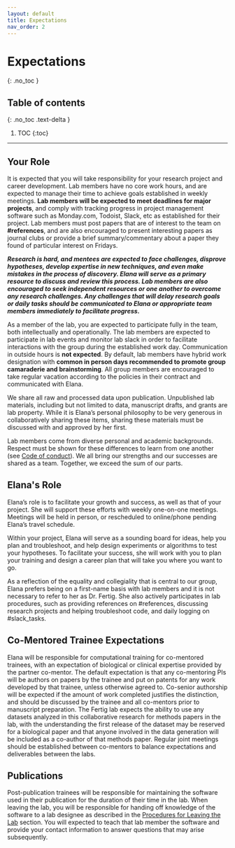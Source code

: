 ```yaml
---
layout: default
title: Expectations
nav_order: 2
---
```


# Expectations
{: .no_toc }

## Table of contents
{: .no_toc .text-delta }

1. TOC
{:toc}

---


## Your Role

It is expected that you will take responsibility for your research project and career development. Lab members have no core work hours, and are expected to manage their time to achieve goals established in weekly meetings. <strong>Lab members will be expected to meet deadlines for major projects</strong>, and comply with tracking progress in project management software such as Monday.com, Todoist, Slack, etc as established for their project. Lab members must post papers that are of interest to the team on <strong>#references</strong>, and are also encouraged to present interesting papers as journal clubs or provide a brief summary/commentary about a paper they found of particular interest on Fridays. 

<em><strong>Research is hard, and mentees are expected to face challenges, disprove hypotheses, develop expertise in new techniques, and even make mistakes in the process of discovery. Elana will serve as a primary resource to discuss and review this process. Lab members are also encouraged to seek independent resources or one another to overcome any research challenges. Any challenges that will delay research goals or daily tasks should be communicated to Elana or appropriate team members immediately to facilitate progress.</strong></em> 

As a member of the lab, you are expected to participate fully in the team, both intellectually and operationally. The lab members are expected to participate in lab events and monitor lab slack in order to facilitate interactions with the group during the established work day. Communication in outside hours is <strong>not expected</strong>. By default, lab members have hybrid work designation with <strong>common in person days recommended to promote group camaraderie and brainstorming</strong>. All group members are encouraged to take regular vacation according to the policies in their contract and communicated with Elana.

We share all raw and processed data upon publication. Unpublished lab materials, including but not limited to data, manuscript drafts, and grants are lab property. While it is Elana’s personal philosophy to be very generous in collaboratively sharing these items, sharing these materials must be discussed with and approved by her first.

Lab members come from diverse personal and academic backgrounds. Respect must be shown for these differences to learn from one another (see [Code of conduct](/onboarding/docs/codeofconduct.html)). We all bring our strengths and our successes are shared as a team. Together, we exceed the sum of our parts. 

## Elana's Role

Elana’s role is to facilitate your growth and success, as well as that of your project. She will support these efforts with weekly one-on-one meetings. Meetings will be held in person, or rescheduled to online/phone pending Elana’s travel schedule.  

Within your project, Elana will serve as a sounding board for ideas, help you plan and troubleshoot, and help design experiments or algorithms to test your hypotheses. To facilitate your success, she will work with you to plan your training and design a career plan that will take you where you want to go.

As a reflection of the equality and collegiality that is central to our group, Elana prefers being on a first-name basis with lab members and it is not necessary to refer to her as Dr. Fertig. She also actively participates in lab procedures, such as providing references on #references, discussing research projects and helping troubleshoot code, and daily logging on #slack_tasks.

## Co-Mentored Trainee Expectations

Elana will be responsible for computational training for co-mentored trainees, with an expectation of biological or clinical expertise provided by the partner co-mentor. The default expectation is that any co-mentoring PIs will be authors on papers by the trainee and put on patents for any work developed by that trainee, unless otherwise agreed to. Co-senior authorship will be expected if the amount of work completed justifies the distinction, and should be discussed by the trainee and all co-mentors prior to manuscript preparation. The Fertig lab expects the ability to use any datasets analyzed in this collaborative research for methods papers in the lab, with the understanding the first release of the dataset may be reserved for a biological paper and that anyone involved in the data generation will be included as a co-author of that methods paper. Regular joint meetings should be established between co-mentors to balance expectations and deliverables between the labs.

## Publications

Post-publication trainees will be responsible for maintaining the software used in their publication for the duration of their time in the lab. When leaving the lab, you will be responsible for handing off knowledge of the software to a lab designee as described in the [Procedures for Leaving the Lab](/onboarding/docs/procedures.html) section. You will expected to teach that lab member the software and provide your contact information to answer questions that may arise subsequently.

<!-- just_the_docs:
  # Define which collections are used in just-the-docs
  collections:
    # Reference the "tests" collection
    tests:
      # Give the collection a name
      name: Tests
      # Exclude the collection from the navigation
      # Supports true or false (default)
      # nav_exclude: true
      # Fold the collection in the navigation
      # Supports true or false (default)
      # nav_fold: true  # note: this option is new in v0.4
      # Exclude the collection from the search
      # Supports true or false (default)
      # search_exclude: true -->
